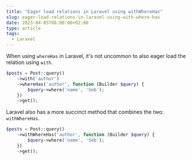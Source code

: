 ```yaml
---
title: "Eager load relations in Laravel using withWhereHas"
slug: eager-load-relations-in-laravel-using-with-where-has
date: 2023-04-05T08:00:00+02:00
type: article
tags:
  - Laravel
---
```


When using `whereHas` in Laravel, it's not uncommon to also eager load the relation using `with`.

```php
$posts = Post::query()
    ->with('author')
    ->whereHas('author', function (Builder $query) {
        $query->where('name', 'Seb');
    })
    ->get();
```

Laravel also has a more succinct method that combines the two: `withWhereHas`.

```php
$posts = Post::query()
    ->withWhereHas('author', function (Builder $query) {
        $query->where('name', 'Seb');
    })
    ->get();
```
